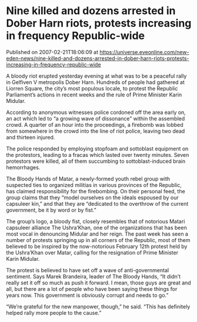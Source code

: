 # Nine killed and dozens arrested in Dober Harn riots, protests increasing in frequency Republic-wide
Published on 2007-02-21T18:06:09 at https://universe.eveonline.com/new-eden-news/nine-killed-and-dozens-arrested-in-dober-harn-riots-protests-increasing-in-frequency-republic-wide

A bloody riot erupted yesterday evening at what was to be a peaceful rally in Gelfiven V metropolis Dober Harn. Hundreds of people had gathered at Liorren Square, the city’s most populous locale, to protest the Republic Parliament’s actions in recent weeks and the rule of Prime Minister Karin Midular.   
  
According to anonymous witnesses police cordoned off the area early on, an act which led to “a growing wave of dissonance” within the assembled crowd. A quarter of an hour into the proceedings, a firebomb was lobbed from somewhere in the crowd into the line of riot police, leaving two dead and thirteen injured.   
  
The police responded by employing stopfoam and sottoblast equipment on the protestors, leading to a fracas which lasted over twenty minutes. Seven protestors were killed, all of them succumbing to sottoblast-induced brain hemorrhages.   
  
The Bloody Hands of Matar, a newly-formed youth rebel group with suspected ties to organized militias in various provinces of the Republic, has claimed responsibility for the firebombing. On their personal feed, the group claims that they “model ourselves on the ideals espoused by our capsuleer kin,” and that they are “dedicated to the overthrow of the current government, be it by word or by fist.”   
  
The group’s logo, a bloody fist, closely resembles that of notorious Matari capsuleer alliance The Ushra’Khan, one of the organizations that has been most vocal in denouncing Midular and her reign. The past week has seen a number of protests springing up in all corners of the Republic, most of them believed to be inspired by the now-notorious February 12th protest held by the Ushra’Khan over Matar, calling for the resignation of Prime Minister Karin Midular.   
  
The protest is believed to have set off a wave of anti-governmental sentiment. Says Marek Brandeira, leader of The Bloody Hands, “It didn’t really set it off so much as push it forward. I mean, those guys are great and all, but there are a lot of people who have been saying these things for years now. This government is obviously corrupt and needs to go.”   
  
“We’re grateful for the new manpower, though,” he said. “This has definitely helped rally more people to the cause.”
